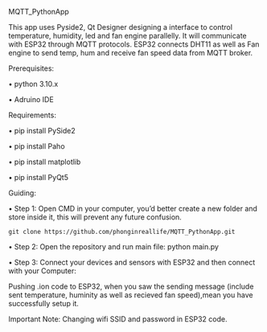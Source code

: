 MQTT_PythonApp 


This app uses Pyside2, Qt Designer designing a interface to control temperature, humidity, led and fan engine parallelly. It will communicate with ESP32 through MQTT protocols. ESP32 connects DHT11 as well as Fan engine to send temp, hum and receive fan speed data from MQTT broker.

Prerequisites:

•	python 3.10.x 

•	Adruino IDE 



Requirements:

•	pip install PySide2 

•	pip install Paho 

•	pip install matplotlib

•	pip install PyQt5




 Guiding: 
 
•	Step 1: Open CMD in your computer, you’d better create a new folder and store inside it, this will prevent any future confusion. 
    
    git clone https://github.com/phonginreallife/MQTT_PythonApp.git 

•	Step 2: Open the repository and run main file: python main.py


•	Step 3: Connect your devices and sensors with ESP32 and then connect with your Computer: 

Pushing .ion code to ESP32, when you saw the sending message (include sent temperature, huminity as well as recieved fan speed),mean you have successfully setup it. 




Important Note: Changing wifi SSID and password in ESP32 code.
